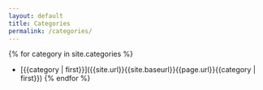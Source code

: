 ```yaml
---
layout: default
title: Categories
permalink: /categories/
---
```


{% for category in site.categories %}

  - [{{category | first}}]({{site.url}}{{site.baseurl}}{{page.url}}{{category | first}})
{% endfor %}
<!---
{% assign cats = (site.categories) %}
 {% for page in cats %}

  - [{{page | first}}]({{site.url}}{{site.baseurl}}{{page.url}}{{page | first}}): {{  page.number | strip_html }}

{% endfor %} --->